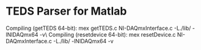 TEDS Parser for Matlab
==================
Compiling (getTEDS 64-bit):     mex getTEDS.c NI-DAQmxInterface.c -L./lib/ -lNIDAQmx64 -v\\
Compiling (resetdevice 64-bit): mex resetDevice.c NI-DAQmxInterface.c -L./lib/ -lNIDAQmx64 -v
